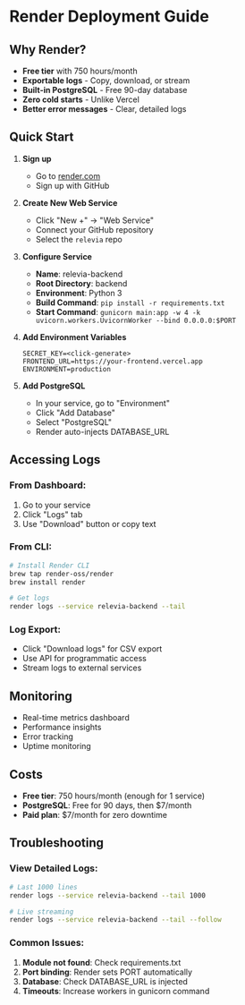 # Render Deployment Guide

## Why Render?
- **Free tier** with 750 hours/month
- **Exportable logs** - Copy, download, or stream
- **Built-in PostgreSQL** - Free 90-day database
- **Zero cold starts** - Unlike Vercel
- **Better error messages** - Clear, detailed logs

## Quick Start

1. **Sign up**
   - Go to [render.com](https://render.com)
   - Sign up with GitHub

2. **Create New Web Service**
   - Click "New +" → "Web Service"
   - Connect your GitHub repository
   - Select the `relevia` repo

3. **Configure Service**
   - **Name**: relevia-backend
   - **Root Directory**: backend
   - **Environment**: Python 3
   - **Build Command**: `pip install -r requirements.txt`
   - **Start Command**: `gunicorn main:app -w 4 -k uvicorn.workers.UvicornWorker --bind 0.0.0.0:$PORT`

4. **Add Environment Variables**
   ```
   SECRET_KEY=<click-generate>
   FRONTEND_URL=https://your-frontend.vercel.app
   ENVIRONMENT=production
   ```

5. **Add PostgreSQL**
   - In your service, go to "Environment"
   - Click "Add Database"
   - Select "PostgreSQL"
   - Render auto-injects DATABASE_URL

## Accessing Logs

### From Dashboard:
1. Go to your service
2. Click "Logs" tab
3. Use "Download" button or copy text

### From CLI:
```bash
# Install Render CLI
brew tap render-oss/render
brew install render

# Get logs
render logs --service relevia-backend --tail
```

### Log Export:
- Click "Download logs" for CSV export
- Use API for programmatic access
- Stream logs to external services

## Monitoring
- Real-time metrics dashboard
- Performance insights
- Error tracking
- Uptime monitoring

## Costs
- **Free tier**: 750 hours/month (enough for 1 service)
- **PostgreSQL**: Free for 90 days, then $7/month
- **Paid plan**: $7/month for zero downtime

## Troubleshooting

### View Detailed Logs:
```bash
# Last 1000 lines
render logs --service relevia-backend --tail 1000

# Live streaming
render logs --service relevia-backend --tail --follow
```

### Common Issues:
1. **Module not found**: Check requirements.txt
2. **Port binding**: Render sets PORT automatically
3. **Database**: Check DATABASE_URL is injected
4. **Timeouts**: Increase workers in gunicorn command